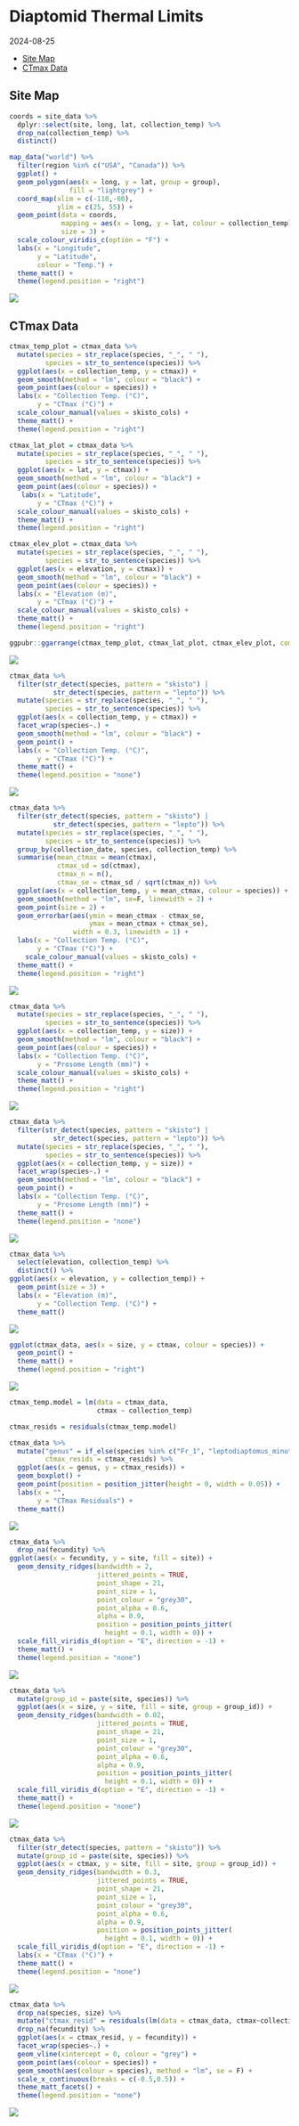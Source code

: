 Diaptomid Thermal Limits
================
2024-08-25

- [Site Map](#site-map)
- [CTmax Data](#ctmax-data)

## Site Map

``` r
coords = site_data %>%
  dplyr::select(site, long, lat, collection_temp) %>%
  drop_na(collection_temp) %>% 
  distinct()

map_data("world") %>% 
  filter(region %in% c("USA", "Canada")) %>% 
  ggplot() + 
  geom_polygon(aes(x = long, y = lat, group = group),
               fill = "lightgrey") + 
  coord_map(xlim = c(-110,-60),
            ylim = c(25, 55)) + 
  geom_point(data = coords,
             mapping = aes(x = long, y = lat, colour = collection_temp),
             size = 3) +
  scale_colour_viridis_c(option = "F") + 
  labs(x = "Longitude", 
       y = "Latitude",
       colour = "Temp.") + 
  theme_matt() + 
  theme(legend.position = "right")
```

<img src="../Figures/markdown/sampled-sites-1.png" style="display: block; margin: auto;" />

## CTmax Data

``` r
ctmax_temp_plot = ctmax_data %>% 
  mutate(species = str_replace(species, "_", " "),
         species = str_to_sentence(species)) %>% 
  ggplot(aes(x = collection_temp, y = ctmax)) + 
  geom_smooth(method = "lm", colour = "black") + 
  geom_point(aes(colour = species)) + 
  labs(x = "Collection Temp. (°C)", 
       y = "CTmax (°C)") + 
  scale_colour_manual(values = skisto_cols) + 
  theme_matt() + 
  theme(legend.position = "right")

ctmax_lat_plot = ctmax_data %>% 
  mutate(species = str_replace(species, "_", " "),
         species = str_to_sentence(species)) %>% 
  ggplot(aes(x = lat, y = ctmax)) + 
  geom_smooth(method = "lm", colour = "black") + 
  geom_point(aes(colour = species)) + 
   labs(x = "Latitude", 
       y = "CTmax (°C)") + 
  scale_colour_manual(values = skisto_cols) + 
  theme_matt() + 
  theme(legend.position = "right")

ctmax_elev_plot = ctmax_data %>% 
  mutate(species = str_replace(species, "_", " "),
         species = str_to_sentence(species)) %>% 
  ggplot(aes(x = elevation, y = ctmax)) + 
  geom_smooth(method = "lm", colour = "black") + 
  geom_point(aes(colour = species)) +
  labs(x = "Elevation (m)", 
       y = "CTmax (°C)") +
  scale_colour_manual(values = skisto_cols) + 
  theme_matt() + 
  theme(legend.position = "right")

ggpubr::ggarrange(ctmax_temp_plot, ctmax_lat_plot, ctmax_elev_plot, common.legend = T, legend = "right", nrow = 1)
```

<img src="../Figures/markdown/unnamed-chunk-1-1.png" style="display: block; margin: auto;" />

``` r
ctmax_data %>% 
  filter(str_detect(species, pattern = "skisto") | 
           str_detect(species, pattern = "lepto")) %>% 
  mutate(species = str_replace(species, "_", " "),
         species = str_to_sentence(species)) %>% 
  ggplot(aes(x = collection_temp, y = ctmax)) + 
  facet_wrap(species~.) + 
  geom_smooth(method = "lm", colour = "black") + 
  geom_point() + 
  labs(x = "Collection Temp. (°C)",
       y = "CTmax (°C)") + 
  theme_matt() + 
  theme(legend.position = "none")
```

<img src="../Figures/markdown/unnamed-chunk-2-1.png" style="display: block; margin: auto;" />

``` r
ctmax_data %>% 
  filter(str_detect(species, pattern = "skisto") | 
           str_detect(species, pattern = "lepto")) %>% 
  mutate(species = str_replace(species, "_", " "),
         species = str_to_sentence(species)) %>% 
  group_by(collection_date, species, collection_temp) %>% 
  summarise(mean_ctmax = mean(ctmax),
            ctmax_sd = sd(ctmax),
            ctmax_n = n(), 
            ctmax_se = ctmax_sd / sqrt(ctmax_n)) %>% 
  ggplot(aes(x = collection_temp, y = mean_ctmax, colour = species)) + 
  geom_smooth(method = "lm", se=F, linewidth = 2) + 
  geom_point(size = 2) + 
  geom_errorbar(aes(ymin = mean_ctmax - ctmax_se, 
                    ymax = mean_ctmax + ctmax_se),
                width = 0.3, linewidth = 1) + 
  labs(x = "Collection Temp. (°C)",
       y = "CTmax (°C)") + 
    scale_colour_manual(values = skisto_cols) + 
  theme_matt() + 
  theme(legend.position = "right")
```

<img src="../Figures/markdown/unnamed-chunk-3-1.png" style="display: block; margin: auto;" />

``` r
ctmax_data %>% 
  mutate(species = str_replace(species, "_", " "),
         species = str_to_sentence(species)) %>% 
  ggplot(aes(x = collection_temp, y = size)) + 
  geom_smooth(method = "lm", colour = "black") + 
  geom_point(aes(colour = species)) + 
  labs(x = "Collection Temp. (°C)", 
       y = "Prosome Length (mm)") + 
  scale_colour_manual(values = skisto_cols) + 
  theme_matt() + 
  theme(legend.position = "right")
```

<img src="../Figures/markdown/unnamed-chunk-4-1.png" style="display: block; margin: auto;" />

``` r
ctmax_data %>% 
  filter(str_detect(species, pattern = "skisto") | 
           str_detect(species, pattern = "lepto")) %>% 
  mutate(species = str_replace(species, "_", " "),
         species = str_to_sentence(species)) %>% 
  ggplot(aes(x = collection_temp, y = size)) + 
  facet_wrap(species~.) + 
  geom_smooth(method = "lm", colour = "black") + 
  geom_point() + 
  labs(x = "Collection Temp. (°C)",
       y = "Prosome Length (mm)") + 
  theme_matt() + 
  theme(legend.position = "none")
```

<img src="../Figures/markdown/unnamed-chunk-5-1.png" style="display: block; margin: auto;" />

``` r
ctmax_data %>% 
  select(elevation, collection_temp) %>% 
  distinct() %>% 
ggplot(aes(x = elevation, y = collection_temp)) + 
  geom_point(size = 3) +
  labs(x = "Elevation (m)", 
       y = "Collection Temp. (°C)") + 
  theme_matt()
```

<img src="../Figures/markdown/unnamed-chunk-6-1.png" style="display: block; margin: auto;" />

``` r
ggplot(ctmax_data, aes(x = size, y = ctmax, colour = species)) + 
  geom_point() + 
  theme_matt() + 
  theme(legend.position = "right")
```

<img src="../Figures/markdown/unnamed-chunk-7-1.png" style="display: block; margin: auto;" />

``` r
ctmax_temp.model = lm(data = ctmax_data, 
                      ctmax ~ collection_temp)

ctmax_resids = residuals(ctmax_temp.model)

ctmax_data %>% 
  mutate("genus" = if_else(species %in% c("Fr_1", "leptodiaptomus_minutus"), "Leptodiaptomus", "Skistodiaptomus"), 
         ctmax_resids = ctmax_resids) %>% 
  ggplot(aes(x = genus, y = ctmax_resids)) + 
  geom_boxplot() + 
  geom_point(position = position_jitter(height = 0, width = 0.05)) + 
  labs(x = "", 
       y = "CTmax Residuals") + 
  theme_matt()
```

<img src="../Figures/markdown/unnamed-chunk-8-1.png" style="display: block; margin: auto;" />

``` r
ctmax_data %>% 
  drop_na(fecundity) %>% 
ggplot(aes(x = fecundity, y = site, fill = site)) + 
  geom_density_ridges(bandwidth = 2,
                      jittered_points = TRUE, 
                      point_shape = 21,
                      point_size = 1,
                      point_colour = "grey30",
                      point_alpha = 0.6,
                      alpha = 0.9,
                      position = position_points_jitter(
                        height = 0.1, width = 0)) + 
  scale_fill_viridis_d(option = "E", direction = -1) + 
  theme_matt() + 
  theme(legend.position = "none")
```

<img src="../Figures/markdown/fecundity-ridges-1.png" style="display: block; margin: auto;" />

``` r
ctmax_data %>% 
  mutate(group_id = paste(site, species)) %>% 
  ggplot(aes(x = size, y = site, fill = site, group = group_id)) + 
  geom_density_ridges(bandwidth = 0.02,
                      jittered_points = TRUE, 
                      point_shape = 21,
                      point_size = 1,
                      point_colour = "grey30",
                      point_alpha = 0.6,
                      alpha = 0.9,
                      position = position_points_jitter(
                        height = 0.1, width = 0)) + 
  scale_fill_viridis_d(option = "E", direction = -1) + 
  theme_matt() + 
  theme(legend.position = "none")
```

<img src="../Figures/markdown/size-ridges-1.png" style="display: block; margin: auto;" />

``` r
ctmax_data %>% 
  filter(str_detect(species, pattern = "skisto")) %>% 
  mutate(group_id = paste(site, species)) %>% 
  ggplot(aes(x = ctmax, y = site, fill = site, group = group_id)) + 
  geom_density_ridges(bandwidth = 0.3,
                      jittered_points = TRUE, 
                      point_shape = 21,
                      point_size = 1,
                      point_colour = "grey30",
                      point_alpha = 0.6,
                      alpha = 0.9,
                      position = position_points_jitter(
                        height = 0.1, width = 0)) + 
  scale_fill_viridis_d(option = "E", direction = -1) + 
  labs(x = "CTmax (°C)") + 
  theme_matt() + 
  theme(legend.position = "none")
```

<img src="../Figures/markdown/ctmax-ridges-1.png" style="display: block; margin: auto;" />

``` r
ctmax_data %>% 
  drop_na(species, size) %>% 
  mutate("ctmax_resid" = residuals(lm(data = ctmax_data, ctmax~collection_temp + species + site + size))) %>% 
  drop_na(fecundity) %>% 
  ggplot(aes(x = ctmax_resid, y = fecundity)) + 
  facet_wrap(species~.) + 
  geom_vline(xintercept = 0, colour = "grey") + 
  geom_point(aes(colour = species)) + 
  geom_smooth(aes(colour = species), method = "lm", se = F) + 
  scale_x_continuous(breaks = c(-0.5,0.5)) + 
  theme_matt_facets() + 
  theme(legend.position = "none")
```

<img src="../Figures/markdown/unnamed-chunk-9-1.png" style="display: block; margin: auto;" />
